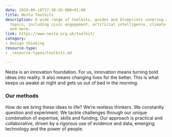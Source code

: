```yaml
---
date: 2019-09-16T17:30:20.000+01:00
title: Nesta Toolkits
description: A wide range of toolkits, guides and blueprints covering all kinds of
  topics, including civic engagement, artificial intelligence, climate change, creativity
  and more.
link: https://www.nesta.org.uk/toolkit/
category:
- Design thinking
resource-type:
- _resource-types/toolkits.md

---
```

Nesta is an innovation foundation. For us, innovation means turning bold ideas into reality. It also means changing lives for the better. This is what keeps us awake at night and gets us out of bed in the morning.

### Our methods

How do we bring these ideas to life? We’re restless thinkers. We constantly question and experiment. We tackle challenges through our unique combination of expertise, skills and funding. Our approach is practical and collaborative, driven by a rigorous use of evidence and data, emerging technology and the power of people.